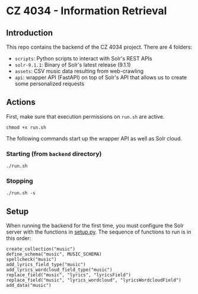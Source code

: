 # CZ 4034 - Information Retrieval

## Introduction

This repo contains the backend of the CZ 4034 project. There are 4 folders:

- `scripts`: Python scripts to interact with Solr's REST APIs
- `solr-9.1.1`: Binary of Solr's latest release (9.1.1)
- `assets`: CSV music data resulting from web-crawling
- `api`: wrapper API (FastAPI) on top of Solr's API that allows us to create some personalized requests

## Actions

First, make sure that execution permissions on `run.sh` are active.

```
chmod +x run.sh
```

The following commands start up the wrapper API as well as Solr cloud.

### Starting (from `backend` directory)

```
./run.sh
```

### Stopping

```
./run.sh -s
```

## Setup

When running the backend for the first time, you must configure the Solr server with the functions in [setup.py](https://github.com/m-sifi/CZ4034-MusicMood/blob/main/backend/scripts/setup.py). The sequence of functions to run is in this order:
```
create_collection("music")
define_schema("music", MUSIC_SCHEMA)
spellcheck("music")
add_lyrics_field_type("music")
add_lyrics_wordcloud_field_type("music")
replace_field("music", "lyrics", "lyricsField")
replace_field("music", "lyrics_wordcloud", "lyricsWordcloudField")
add_data("music")
```
